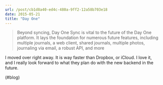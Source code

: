 ```yaml
---
url: /post/cb1d8a40-ed4c-480a-9ff2-12a58b703e18
date: 2015-05-21
title: "Day One"
---
```


> Beyond syncing, Day One Sync is vital to the future of the Day One platform. It lays the foundation for numerous future features, including multiple journals, a web client, shared journals, multiple photos, journaling via email, a robust API, and more 



I moved over right away. It is way faster than Dropbox, or iCloud. I love it, and I really look forward to what they plan do with the new backend in the future.



(#blog)